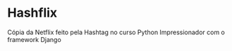# Hashflix
 Cópia da Netflix feito pela Hashtag no curso Python Impressionador com o framework Django
